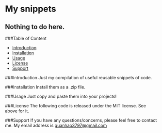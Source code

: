 My snippets
===========

Nothing to do here.
-------------------

###Table of Content
- [Introduction](#intro)
- [Installation](#install)
- [Usage](#usage)
- [License](#license)
- [Support](#support)

###Introduction<a name='intro'></a>
Just my compilation of useful reusable snippets of code.

###Installation<a name='install'></a>
Install them as a .zip file.

###Usage<a name='usage'></a>
Just copy and paste them into your projects!

###License<a name='license'></a>
The following code is released under the MIT license. See above for it.

###Support<a name='support'></a>
If you have any questions/concerns, please feel free to contact me.
My email address is guanhao3797@gmail.com

